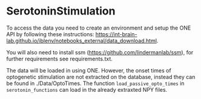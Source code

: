 # SerotoninStimulation

To access the data you need to create an environment and setup the ONE API by following these instructions: https://int-brain-lab.github.io/iblenv/notebooks_external/data_download.html. 

You will also need to install ssm (https://github.com/lindermanlab/ssm), for further requirements see requirements.txt.

The data will be loaded in using ONE. However, the onset times of optogenetic stimulation are not extracted on the database, instead they can be found in ./Data/OptoTimes. The function `load_passive_opto_times` in `serotonin_functions` can load in the already extraxted NPY files. 




